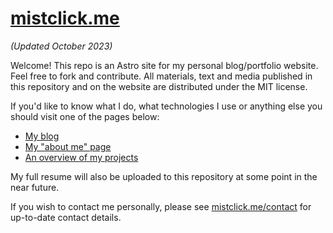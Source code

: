 # [mistclick.me](https://mistclick.me)

_(Updated October 2023)_

Welcome! This repo is an Astro site for my personal blog/portfolio website. Feel free to fork and contribute. All materials, text and media published in this repository and on the website are distributed under the MIT license.

If you'd like to know what I do, what technologies I use or anything else you should visit one of the pages below:

- [My blog](https://mistclick.me/blog)
- [My "about me" page](https://mistclick.me/about)
- [An overview of my projects](https://mistclick.me/projects)

My full resume will also be uploaded to this repository at some point in the near future.

If you wish to contact me personally, please see [mistclick.me/contact](https://mistclick.me/contact) for up-to-date contact details.
